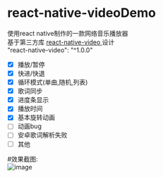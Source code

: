 # react-native-videoDemo  <br/>
使用react native制作的一款网络音乐播放器 <br/>
基于第三方库 [ react-native-video ]( https://github.com/react-native-community/react-native-video ) 设计<br/>
"react-native-video": "^1.0.0"   <br/>

 - [x] 播放/暂停<br/>
 - [x] 快进/快退<br/>
 - [x] 循环模式(单曲,随机,列表)<br/>
 - [x] 歌词同步<br/>
 - [x] 进度条显示<br/>
 - [x] 播放时间<br/>
 - [x] 基本旋转动画<br/>
 - [ ] 动画bug<br/>
 - [ ] 安卓歌词解析失败<br/>
 - [ ] 其他<br/>

 #效果截图:<br/>
 ![image](https://github.com/pheromone/react-native-videoDemo/blob/master/video1.gif) <br/>
